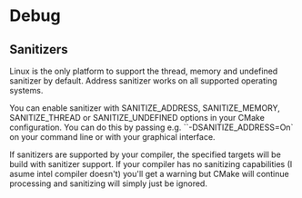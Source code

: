 
# Debug


## Sanitizers

Linux is the only platform to support the thread, memory and undefined sanitizer by default. Address sanitizer works on all supported operating systems.

You can enable sanitizer with SANITIZE_ADDRESS, SANITIZE_MEMORY, SANITIZE_THREAD or SANITIZE_UNDEFINED options in your CMake configuration. You can do this by passing e.g. ``-DSANITIZE_ADDRESS=On` on your command line or with your graphical interface.

If sanitizers are supported by your compiler, the specified targets will be build with sanitizer support. If your compiler has no sanitizing capabilities (I asume intel compiler doesn't) you'll get a warning but CMake will continue processing and sanitizing will simply just be ignored.
